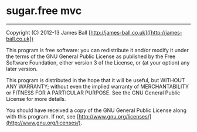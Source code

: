 # sugar.free mvc
***
Copyright (C) 2012-13 James Ball [http://james-ball.co.uk]([http://james-ball.co.uk])  
  
This program is free software: you can redistribute it and/or modify it under the terms of the GNU General Public License as published by the Free Software Foundation, either version 3 of the License, or (at your option) any later version.  
  
This program is distributed in the hope that it will be useful, but WITHOUT ANY WARRANTY; without even the implied warranty of MERCHANTABILITY or FITNESS FOR A PARTICULAR PURPOSE. See the GNU General Public License for more details.  
  
You should have received a copy of the GNU General Public License along with this program. If not, see [http://www.gnu.org/licenses/](http://www.gnu.org/licenses/).
